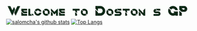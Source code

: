 ![Welcome](https://github.com/salomcha/readme.md/blob/main/yamachs.gif)
[![salomcha's github stats](https://github-readme-stats.vercel.app/api?username=salomcha&show_icons=true&title_color=00FF00&icon_color=008000&text_color=00FF00&bg_color=000000)](https://github.com/salomcha/)
[![Top Langs](https://github-readme-stats.vercel.app/api/top-langs/?username=salomcha&layout=compact&title_color=00FF00&icon_color=008000&text_color=00FF00&bg_color=000000)](https://github.com/salomcha/)

